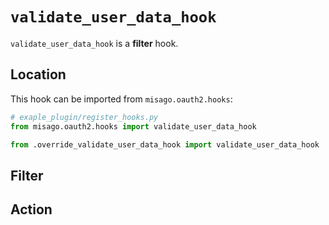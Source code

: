 # `validate_user_data_hook`

`validate_user_data_hook` is a **filter** hook.


## Location

This hook can be imported from `misago.oauth2.hooks`:

```python
# exaple_plugin/register_hooks.py
from misago.oauth2.hooks import validate_user_data_hook

from .override_validate_user_data_hook import validate_user_data_hook
```


## Filter


## Action